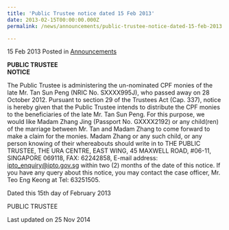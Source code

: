 ```yaml
---
title: 'Public Trustee notice dated 15 Feb 2013'
date: 2013-02-15T00:00:00.000Z
permalink: /news/announcements/public-trustee-notice-dated-15-feb-2013

---
```



15 Feb 2013 Posted in [Announcements](/news/announcements)

**PUBLIC TRUSTEE**  
**NOTICE**

The Public Trustee is administering the un-nominated CPF monies of the late Mr. Tan Sun Peng (NRIC No. SXXXX995J), who passed away on 28 October 2012. Pursuant to section 29 of the Trustees Act (Cap. 337), notice is hereby given that the Public Trustee intends to distribute the CPF monies to the beneficiaries of the late Mr. Tan Sun Peng. For this purpose, we would like Madam Zhang Jing (Passport No. GXXXX2192) or any child(ren) of the marriage between Mr. Tan and Madam Zhang to come forward to make a claim for the monies. Madam Zhang or any such child, or any person knowing of their whereabouts should write  in to THE PUBLIC TRUSTEE, THE URA CENTRE, EAST WING, 45 MAXWELL ROAD, #06-11, SINGAPORE 069118, FAX: 62242858, E-mail address: <ipto_enquiry@ipto.gov.sg> within two (2) months of the date of this notice. If you have any query about this notice, you may contact the case officer, Mr. Teo Eng Keong at Tel: 63251505.
 
Dated this 15th day of February 2013
 
PUBLIC TRUSTEE

<p class="right-side-updated">Last updated on 25 Nov 2014</p> 
